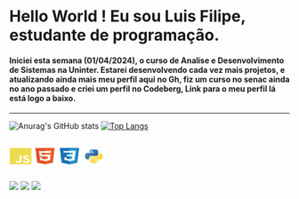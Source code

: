 # Hello World ! Eu sou Luis Filipe, estudante de programação.
#### Iniciei esta semana (01/04/2024), o curso de Analise e Desenvolvimento de Sistemas na Uninter. Estarei desenvolvendo cada vez mais projetos, e atualizando ainda mais meu perfil aqui no Gh, fiz um curso no senac ainda no ano passado e criei um perfil no Codeberg, Link para o meu perfil lá está logo a baixo.
---
  ![Anurag's GitHub stats](https://github-readme-stats.vercel.app/api?username=LuisFilipe1&show_icons=true&theme=cobalt)
  [![Top Langs](https://github-readme-stats.vercel.app/api/top-langs/?username=LuisFilipe1&langs_count&theme=cobalt)](https://github.com/anuraghazra/github-readme-stats)
  
  <div style="display: inline_block"><br>
  <img align="center" alt="Luis-Js" height="30" width="40" src="https://raw.githubusercontent.com/devicons/devicon/master/icons/javascript/javascript-plain.svg">
  <img align="center" alt="Luis-HTML" height="30" width="40" src="https://raw.githubusercontent.com/devicons/devicon/master/icons/html5/html5-original.svg">
  <img align="center" alt="Luis-CSS" height="30" width="40" src="https://raw.githubusercontent.com/devicons/devicon/master/icons/css3/css3-original.svg">
  <img align="center" alt="Luis-Python" height="30" width="40" src="https://raw.githubusercontent.com/devicons/devicon/master/icons/python/python-original.svg">
</div>

##

<div>
  <a href = "mailto:filipeluisp25@gmail.com"><img src="https://img.shields.io/badge/-Gmail-%23333?style=for-the-badge&logo=gmail&logoColor=white" target="_blank"></a>
  <a href="https://www.linkedin.com/in/luis-filipe-francisco-217423188/" target="_blank"><img src="https://img.shields.io/badge/-LinkedIn-%230077B5?style=for-the-badge&logo=linkedin&logoColor=white" target="_blank"></a> 
  <a href="https://codeberg.org/LuisFilipe1"><img src="https://design.codeberg.org/logo-kit/horizontal.png" target="_blank" style="width:105px;"></a>
</div>
